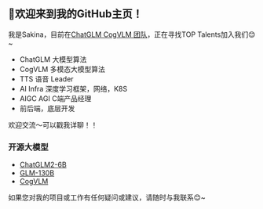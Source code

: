 ## 👋欢迎来到我的GitHub主页！

我是Sakina，目前在[ChatGLM CogVLM 团队](https://github.com/THUDM)，正在寻找TOP Talents加入我们😊~
- ChatGLM 大模型算法
- CogVLM 多模态大模型算法
- TTS 语音 Leader
- AI Infra 深度学习框架，网络，K8S
- AIGC AGI C端产品经理
- 前后端，底层开发

欢迎交流～可以戳我详聊！！

### 开源大模型

- [ChatGLM2-6B](https://github.com/THUDM/ChatGLM2-6B)
- [GLM-130B](https://github.com/THUDM/GLM-130B)
- [CogVLM](https://github.com/THUDM/CogVLM)

如果您对我的项目或工作有任何疑问或建议，请随时与我联系😊~
